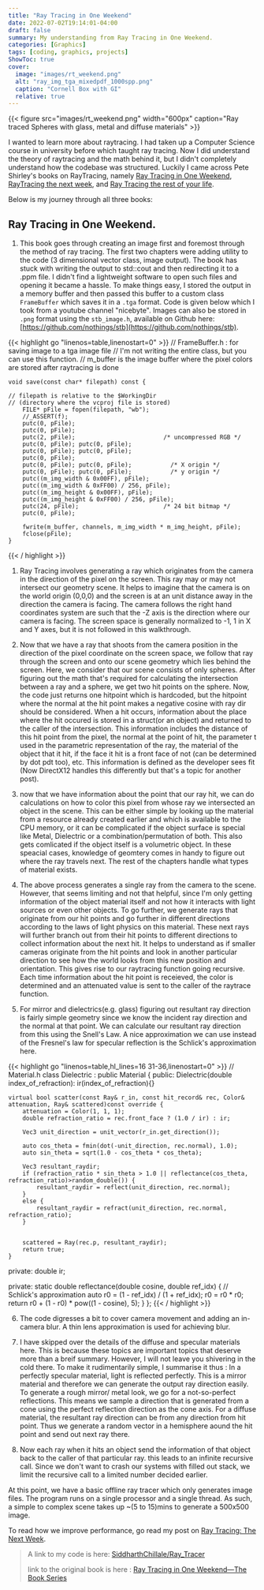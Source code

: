 ```yaml
---
title: "Ray Tracing in One Weekend"
date: 2022-07-02T19:14:01-04:00
draft: false
summary: My understanding from Ray Tracing in One Weekend.
categories: [Graphics]
tags: [coding, graphics, projects]
ShowToc: true
cover:
  image: "images/rt_weekend.png"
  alt: "ray_img_tga_mixedpdf_1000spp.png"
  caption: "Cornell Box with GI"
  relative: true
---
```

{{< figure src="images/rt_weekend.png" width="600px" caption="Ray traced Spheres with glass, metal and diffuse materials" >}}

I wanted to learn more about raytracing. I had taken up a Computer Science course in university before which taught ray tracing. Now I did understand the theory of raytracing and the math behind it, but I didn't completely understand how the codebase was structured. 
Luckily I came across Pete Shirley's books on RayTracing, namely [Ray Tracing in One Weekend](https://raytracing.github.io/books/RayTracingInOneWeekend.html), [RayTracing the next week](https://raytracing.github.io/books/RayTracingTheNextWeek.html), and [Ray Tracing the rest of your life](https://raytracing.github.io/books/RayTracingTheRestOfYourLife.html). 

Below is my journey through all three books: 

## Ray Tracing in One Weekend.

1. This book goes through creating an image first and foremost through the method of ray tracing. The first two chapters were adding utility to the code (3 dimensional vector class, image output). The book has stuck with writing the output to std::cout and then redirecting it to a .ppm file. I didn't find a lightweight software to open such files and opening it became a hassle. To make things easy, I stored the output in a memory buffer and then passed this buffer to a custom class `FrameBuffer` which saves it in a `.tga` format. Code is given below which I took from a youtube channel "nicebyte". Images can also be stored in `.png` format using the `stb_image.h`, available on Github here: [https://github.com/nothings/stb](https://github.com/nothings/stb).

{{< highlight go "linenos=table,linenostart=0" >}}
// FrameBuffer.h : for saving image to a tga image file
// I'm not writing the entire class, but you can use this function. 
// m_buffer is the image buffer where the pixel colors are stored after raytracing is done

	void save(const char* filepath) const {
    
    // filepath is relative to the $WorkingDir 
    // (directory where the vcproj file is stored)
		FILE* pFile = fopen(filepath, "wb");
		//_ASSERT(f);
		putc(0, pFile);
		putc(0, pFile);
		putc(2, pFile);                         /* uncompressed RGB */
		putc(0, pFile); putc(0, pFile);
		putc(0, pFile); putc(0, pFile);
		putc(0, pFile);
		putc(0, pFile); putc(0, pFile);           /* X origin */
		putc(0, pFile); putc(0, pFile);           /* y origin */
		putc((m_img_width & 0x00FF), pFile);
		putc((m_img_width & 0xFF00) / 256, pFile);
		putc((m_img_height & 0x00FF), pFile);
		putc((m_img_height & 0xFF00) / 256, pFile);
		putc(24, pFile);                        /* 24 bit bitmap */
		putc(0, pFile);

		fwrite(m_buffer, channels, m_img_width * m_img_height, pFile);
		fclose(pFile);
	}
{{< / highlight >}}

1. Ray Tracing involves generating a ray which originates from the camera in the direction of the pixel on the screen. This ray may or may not intersect our geometry scene. It helps to imagine that the camera is on the world origin (0,0,0) and the screen is at an unit distance away in the direction the camera is facing. The camera follows the right hand coordinates system are such that the -Z axis is the direction where our camera is facing. The screen space is generally normalized to -1, 1 in X and Y axes, but it is not followed in this walkthrough.

2. Now that we have a ray that shoots from the camera position in the direction of the pixel coordinate on the screen space, we follow that ray through the screen and onto our scene geometry which lies behind the screen. Here, we consider that our scene consists of only spheres. After figuring out the math that's required for calculating the intersection between a ray and a sphere, we get two hit points on the sphere. Now, the code just returns one hitpoint which is hardcoded, but the hitpoint where the normal at the hit point makes a negative cosine with ray dir should be considered. When a hit occurs, information about the place where the hit occured is stored in a struct(or an object) and returned to the caller of the intersection. This information includes the distance of this hit point from the pixel, the normal at the point of hit, the parameter t used in the parametric representation of the ray, the material of the object that it hit, if the face it hit is a front face of not (can be determined by dot pdt too), etc. This information is defined as the developer sees fit (Now DirectX12 handles this differently but that's a topic for another post). 

3. now that we have information about the point that our ray hit, we can do calculations on how to color this pixel from whose ray we intersected an object in the scene. This can be either simple by looking up the material from a resource already created earlier and which is available to the CPU memory, or it can be complicated if the object surface is special like Metal, Dielectric or a combination/permutation of both. This also gets comlicated if the object itself is a volumetric object. In these speacial cases, knowledge of geomtery comes in handy to figure out where the ray travels next. The rest of the chapters handle what types of material exists.

4. The above process generates a single ray from the camera to the scene. However, that seems limiting and not that helpful, since I'm only getting information of the object material itself and not how it interacts with light sources or even other objects. To go further, we generate rays that originate from our hit points and go further in different directions according to the laws of light physics on this material. These next rays will further branch out from their hit points to different directions to collect information about the next hit. It helps to understand as if smaller cameras originate from the hit points and look in another particular direction to see how the world looks from this new position and orientation. This gives rise to our raytracing function going recursive. Each time information about the hit point is receieved, the color is determined and an attenuated value is sent to the caller of the raytrace function.


5. For mirror and dielectrics(e.g. glass) figuring out resultant ray direction is fairly simple geometry since we know the incident ray direction and the normal at that point. We can calculate our resultant ray direction from this using the Snell's Law. A nice approximation we can use instead of the Fresnel's law for specular reflection is the Schlick's approximation here. 

{{< highlight go "linenos=table,hl_lines=16 31-36,linenostart=0" >}}
// Material.h
class Dielectric : public Material {
public:
	Dielectric(double index_of_refraction): ir(index_of_refraction){}

	virtual bool scatter(const Ray& r_in, const hit_record& rec, Color& attenuation, Ray& scattered)const override {
		attenuation = Color(1, 1, 1);
		double refraction_ratio = rec.front_face ? (1.0 / ir) : ir;

		Vec3 unit_direction = unit_vector(r_in.get_direction());

		auto cos_theta = fmin(dot(-unit_direction, rec.normal), 1.0);
		auto sin_theta = sqrt(1.0 - cos_theta * cos_theta);

		Vec3 resultant_raydir;
		if (refraction_ratio * sin_theta > 1.0 || reflectance(cos_theta, refraction_ratio)>random_double()) {
			resultant_raydir = reflect(unit_direction, rec.normal);
		}
		else {
			resultant_raydir = refract(unit_direction, rec.normal, refraction_ratio);
		}
		

		scattered = Ray(rec.p, resultant_raydir);
		return true;
	}
private:
	double ir;

private:
	static double reflectance(double cosine, double ref_idx) {
		// Schlick's approximation
		auto r0 = (1 - ref_idx) / (1 + ref_idx);
		r0 = r0 * r0;
		return r0 + (1 - r0) * pow((1 - cosine), 5);
	}
};
{{< / highlight >}}


6. The code digresses a bit to cover camera movement and adding an in-camera blur. A thin lens approximation is used for achieving blur. 

7. I have skipped over the details of the diffuse and specular materials here. This is because these topics are important topics that deserve more than a breif summary. However, I will not leave you shivering in the cold there. To make it rudimentarily simple, I summarise it thus : In a perfectly specular material, light is reflected perfectly. This is a mirror material and therefore we can generate the output ray direction easily. To generate a rough mirror/ metal look, we go for a not-so-perfect reflections. This means we sample a direction that is generated from a cone using the perfect reflection direction as the cone axis. For a diffuse material, the resultant ray direction can be from any direction from hit point. Thus we generate a random vector in a hemisphere aound the hit point and send out next ray there.
  
8.  Now each ray when it hits an object send the information of that object back to the caller of that particular ray. this leads to an infinite recursive call. Since we don't want to crash our systems with filled out stack, we limit the recursive call to a limited number decided earlier.

At this point, we have a basic offline ray tracer which only generates image files. The program runs on a single processor and a single thread. As such, a simple to complex scene takes up ~(5 to 15)mins to generate a 500x500 image.

To read how we improve performance, go read my post on [Ray Tracing: The Next Week](../rt_next_week).

> A link to my code is here: [SiddharthChillale/Ray_Tracer](https://github.com/SiddharthChillale/Ray_Tracer)
>
> link to the original book is here : [Ray Tracing in One Weekend—The Book Series](https://raytracing.github.io/)
